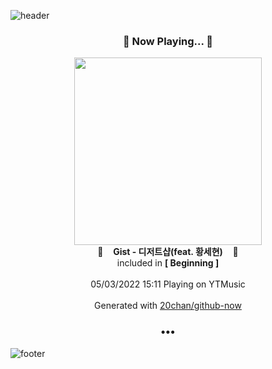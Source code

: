 ![header](https://capsule-render.vercel.app/api?type=wave&height=170&section=header&text=Hi.%20I'm%20SHIFT&fontColor=090707&fontAlignX=45&fontAlignY=65&fontSize=100)

<h3 align="center">🎵 Now Playing... 🎵</h3>
<p align="center">
  <a href="https://music.youtube.com/watch?v=E2t3Kb4srNA">
    <img width="300" src="https://lh3.googleusercontent.com/xYh7NdmqmB3k15V7CnTosgv67AFqQo-xxoJQo05Oo1yXy4zLv2eOBVKKeytby6pi7HtXuwDrKK39Wphy">
  </a>
  <br>
  🎵&nbsp&nbsp&nbsp <b>Gist - 디저트샵(feat. 황세현)</b> &nbsp&nbsp&nbsp🎵
  <br>
  included in <b>[ Beginning ]</b>
  
  <br />
  <br />
  05/03/2022 15:11 Playing on YTMusic
  <br />
  <br />
  Generated with <a href="https://github.com/20chan/github-now">20chan/github-now</a>
</p>

<h3 align="center">•••</h3>

![footer](https://capsule-render.vercel.app/api?type=wave&height=150&section=footer)
